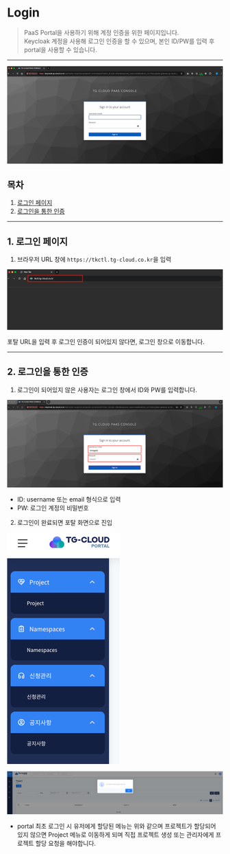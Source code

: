 # Login

> PaaS Portal을 사용하기 위해 계정 인증을 위한 페이지입니다. <br>
> Keycloak 계정을 사용해 로그인 인증을 할 수 있으며, 본인 ID/PW를 입력 후 portal을 사용할 수 있습니다.

---

![](./img/login.png)

## 목차

1. [로그인 페이지](#1-로그인-페이지)
2. [로그인을 통한 인증](#2-로그인을-통한-인증)

---

## 1. 로그인 페이지

1. 브라우저 URL 창에 `https://tkctl.tg-cloud.co.kr`을 입력

![](./img/login_url.png)

포탈 URL을 입력 후 로그인 인증이 되어있지 않다면, 로그인 창으로 이동합니다.

---

## 2. 로그인을 통한 인증

1. 로그인이 되어있지 않은 사용자는 로그인 창에서 ID와 PW를 입력합니다.

![](./img/login_input.png)

- ID: username 또는 email 형식으로 입력
- PW: 로그인 계정의 비밀번호

2. 로그인이 완료되면 포탈 화면으로 진입

![](./img/login_first_menu.png)

![](./img/login_success.png)

- portal 최초 로그인 시 유저에게 할당된 메뉴는 위와 같으며 프로젝트가 할당되어 있지 않으면 Project 메뉴로 이동하게 되며 직접 프로젝트 생성 또는 관리자에게 프로젝트 할당 요청을 해야합니다.







